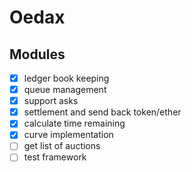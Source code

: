 # Oedax

## Modules

- [x] ledger book keeping
- [x] queue management
- [x] support asks
- [x] settlement and send back token/ether
- [x] calculate time remaining
- [x] curve implementation
- [ ] get list of auctions
- [ ] test framework
